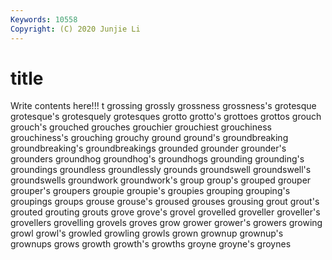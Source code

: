 ```yaml
---
Keywords: 10558
Copyright: (C) 2020 Junjie Li
---
```


# title

Write contents here!!!
t
grossing 
grossly 
grossness 
grossness's 
grotesque 
grotesque's 
grotesquely 
grotesques 
grotto 
grotto's
grottoes 
grottos 
grouch 
grouch's 
grouched 
grouches 
grouchier 
grouchiest 
grouchiness 
grouchiness's
grouching 
grouchy 
ground 
ground's 
groundbreaking 
groundbreaking's 
groundbreakings 
grounded 
grounder 
grounder's
grounders 
groundhog 
groundhog's 
groundhogs 
grounding 
grounding's 
groundings 
groundless 
groundlessly 
grounds
groundswell 
groundswell's 
groundswells 
groundwork 
groundwork's 
group 
group's 
grouped 
grouper 
grouper's
groupers 
groupie 
groupie's 
groupies 
grouping 
grouping's 
groupings 
groups 
grouse 
grouse's
groused 
grouses 
grousing 
grout 
grout's 
grouted 
grouting 
grouts 
grove 
grove's
grovel 
grovelled 
groveller 
groveller's 
grovellers 
grovelling 
grovels 
groves 
grow 
grower
grower's 
growers 
growing 
growl 
growl's 
growled 
growling 
growls 
grown 
grownup
grownup's 
grownups 
grows 
growth 
growth's 
growths 
groyne 
groyne's 
groynes 
